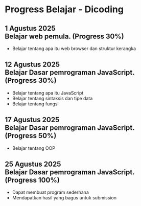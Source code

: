 Progress Belajar - Dicoding
==

**1 Agustus 2025**<br>
Belajar web pemula. (Progress 30%)
--
* Belajar tentang apa itu web browser dan struktur kerangka

**12 Agustus 2025**<br>
Belajar Dasar pemrograman JavaScript. (Progress 30%)
--
* Belajar tentang apa itu JavaScript
* Belajar tentang sintaksis dan tipe data
* Belajar tentang fungsi

**17 Agustus 2025**<br>
Belajar Dasar pemrograman JavaScript. (Progress 50%)
--
* Belajar tentang OOP

**25 Agustus 2025**<br>
Belajar Dasar pemrograman JavaScript. (Progress 100%)
--
* Dapat membuat program sederhana
* Mendapatkan hasil yang bagus untuk submission


